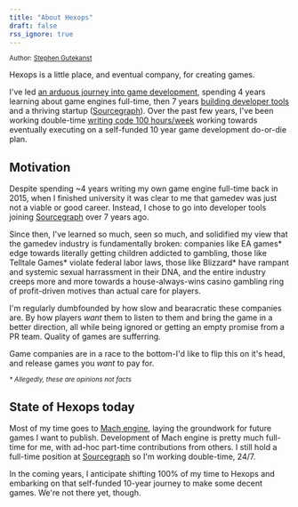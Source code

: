 ```yaml
---
title: "About Hexops"
draft: false
rss_ignore: true
---
```


<small>Author: [Stephen Gutekanst](https://twitter.com/slimsag)</small>

Hexops is a little place, and eventual company, for creating games.

I've led [an arduous journey into game development](https://devlog.hexops.com/2021/increasing-my-contribution-to-zig-to-200-a-month), spending 4 years learning about game engines full-time, then 7 years [building developer tools](http://slimsag.com) and a thriving startup ([Sourcegraph](https://sourcegraph.com)). Over the past few years, I've been working double-time [writing code 100 hours/week](https://devlog.hexops.com/2021/I-write-code-100-hours-a-week) working towards eventually executing on a self-funded 10 year game development do-or-die plan.

## Motivation

Despite spending ~4 years writing my own game engine full-time back in 2015, when I finished university it was clear to me that gamedev was just not a viable or good career. Instead, I chose to go into developer tools joining [Sourcegraph](https://sourcegraph.com) over 7 years ago.

Since then, I've learned so much, seen so much, and solidified my view that the gamedev industry is fundamentally broken: companies like EA games* edge towards literally getting children addicted to gambling, those like Telltale Games* violate federal labor laws, those like Blizzard* have rampant and systemic sexual harrassment in their DNA, and the entire industry creeps more and more towards a house-always-wins casino gambling ring of profit-driven motives than actual care for players. 

I'm regularly dumbfounded by how slow and bearacratic these companies are. By how players _want_ them to listen to them and bring the game in a better direction, all while being ignored or getting an empty promise from a PR team. Quality of games are sufferring.

Game companies are in a race to the bottom-I'd like to flip this on it's head, and release games you _want_ to pay for.

<small>_\* Allegedly, these are opinions not facts_</small>

## State of Hexops today

Most of my time goes to [Mach engine](/mach), laying the groundwork for future games I want to publish. Development of Mach engine is pretty much full-time for me, with ad-hoc part-time contributions from others. I still hold a full-time position at [Sourcegraph](https://sourcegraph.com) so I'm working double-time, 24/7.

In the coming years, I anticipate shifting 100% of my time to Hexops and embarking on that self-funded 10-year journey to make some decent games. We're not there yet, though.
